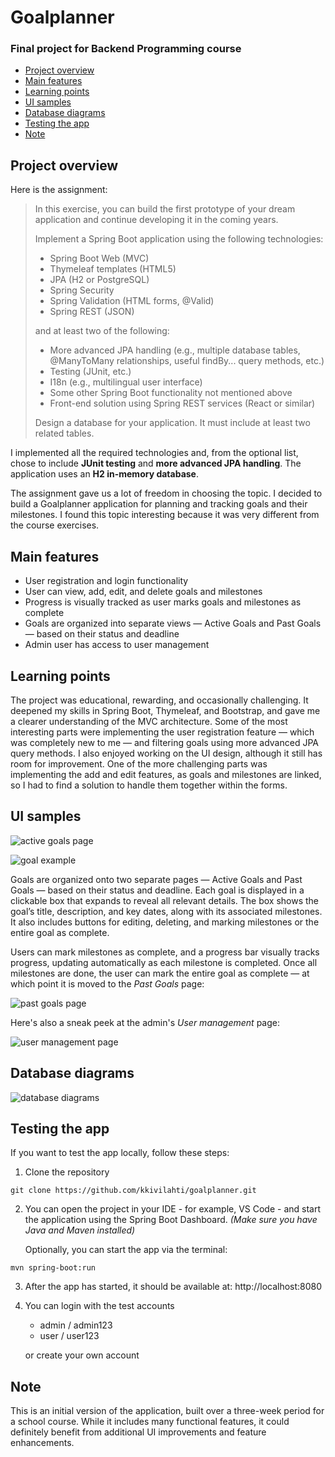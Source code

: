 # Goalplanner
### Final project for Backend Programming course

- [Project overview](#project-overview)
- [Main features](#main-features)
- [Learning points](#learning-points)
- [UI samples](#ui-samples)
- [Database diagrams](#database-diagrams)
- [Testing the app](#testing-the-app)
- [Note](#note)

## Project overview
Here is the assignment: 
> In this exercise, you can build the first prototype of your dream application and continue developing it in the coming years.
> 
> Implement a Spring Boot application using the following technologies:
> - Spring Boot Web (MVC)
> - Thymeleaf templates (HTML5)
> - JPA (H2 or PostgreSQL)
> - Spring Security
> - Spring Validation (HTML forms, @Valid)
> - Spring REST (JSON)
>   
> and at least two of the following:
> - More advanced JPA handling (e.g., multiple database tables, @ManyToMany relationships, useful findBy... query methods, etc.)
> - Testing (JUnit, etc.)
> - I18n (e.g., multilingual user interface)
> - Some other Spring Boot functionality not mentioned above
> - Front-end solution using Spring REST services (React or similar)
>
> Design a database for your application. It must include at least two related tables.

I implemented all the required technologies and, from the optional list, chose to include **JUnit testing** and **more advanced JPA handling**. The application uses an **H2 in-memory database**.

The assignment gave us a lot of freedom in choosing the topic. I decided to build a Goalplanner application for planning and tracking goals and their milestones. I found this topic interesting because it was very different from the course exercises.

## Main features
- User registration and login functionality
- User can view, add, edit, and delete goals and milestones
- Progress is visually tracked as user marks goals and milestones as complete
- Goals are organized into separate views — Active Goals and Past Goals — based on their status and deadline
- Admin user has access to user management
  
## Learning points
The project was educational, rewarding, and occasionally challenging. It deepened my skills in Spring Boot, Thymeleaf, and Bootstrap, and gave me a clearer understanding of the MVC architecture. Some of the most interesting parts were implementing the user registration feature — which was completely new to me — and filtering goals using more advanced JPA query methods. I also enjoyed working on the UI design, although it still has room for improvement. One of the more challenging parts was implementing the add and edit features, as goals and milestones are linked, so I had to find a solution to handle them together within the forms.

## UI samples

![active goals page](https://github.com/kkivilahti/goalplanner/blob/main/docs/active-goals.png)

![goal example](https://github.com/kkivilahti/goalplanner/blob/main/docs/goal-example.png)

Goals are organized onto two separate pages — Active Goals and Past Goals — based on their status and deadline. Each goal is displayed in a clickable box that expands to reveal all relevant details. The box shows the goal’s title, description, and key dates, along with its associated milestones. It also includes buttons for editing, deleting, and marking milestones or the entire goal as complete.

Users can mark milestones as complete, and a progress bar visually tracks progress, updating automatically as each milestone is completed. Once all milestones are done, the user can mark the entire goal as complete — at which point it is moved to the *Past Goals* page:

![past goals page](https://github.com/kkivilahti/goalplanner/blob/main/docs/complete-goal.png)

Here's also a sneak peek at the admin's *User management* page:

![user management page](https://github.com/kkivilahti/goalplanner/blob/main/docs/manage-users.png)

## Database diagrams
![database diagrams](https://github.com/kkivilahti/goalplanner/blob/main/docs/diagrams.png)

## Testing the app
If you want to test the app locally, follow these steps:
1. Clone the repository
``` 
git clone https://github.com/kkivilahti/goalplanner.git
```
2. You can open the project in your IDE -
for example, VS Code - and start the application using the Spring Boot Dashboard.
    *(Make sure you have Java and Maven installed)*
   
    Optionally, you can start the app via the terminal:
```
mvn spring-boot:run
```

3. After the app has started, it should be available at:
http://localhost:8080

4. You can login with the test accounts
   - admin / admin123
   - user / user123
     
   or create your own account

## Note
This is an initial version of the application, built over a three-week period for a school course. While it includes many functional features, it could definitely benefit from additional UI improvements and feature enhancements.
